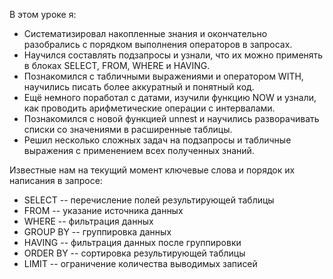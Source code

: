 В этом уроке я:
* Систематизировал накопленные знания и окончательно разобрались с порядком выполнения операторов в запросах.
* Научился составлять подзапросы и узнали, что их можно применять в блоках SELECT, FROM, WHERE и HAVING.
* Познакомился с табличными выражениями и оператором WITH, научились писать более аккуратный и понятный код.
* Ещё немного поработал с датами, изучили функцию NOW и узнали, как проводить арифметические операции с интервалами.
* Познакомился с новой функцией unnest и научились разворачивать списки со значениями в расширенные таблицы.
* Решил несколько сложных задач на подзапросы и табличные выражения с применением всех полученных знаний.

Известные нам на текущий момент ключевые слова и порядок их написания в запросе:
- SELECT     -- перечисление полей результирующей таблицы
- FROM       -- указание источника данных
- WHERE      -- фильтрация данных
- GROUP BY   -- группировка данных
- HAVING     -- фильтрация данных после группировки
- ORDER BY   -- сортировка результирующей таблицы
- LIMIT      -- ограничение количества выводимых записей